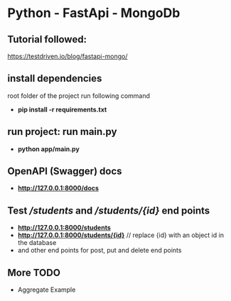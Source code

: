 # Python - FastApi - MongoDb
## Tutorial followed: 
https://testdriven.io/blog/fastapi-mongo/



## install dependencies
root folder of the project run following command

* **pip install -r requirements.txt**


## run project: run main.py

* **python app/main.py**

## OpenAPI (Swagger) docs

* **http://127.0.0.1:8000/docs**

## Test ***/students*** and ***/students/{id}*** end points

* **http://127.0.0.1:8000/students**
* **http://127.0.0.1:8000/students/{id}** // replace {id} with an object id in the database
* and other end points for post, put and delete end points


## More TODO 

* Aggregate Example
